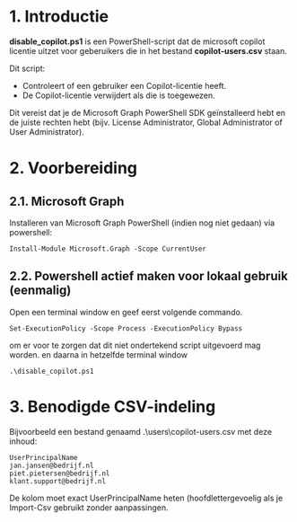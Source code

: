 # 1. Introductie
__disable_copilot.ps1__ is een PowerShell-script dat de microsoft copilot licentie uitzet voor geberuikers die in het bestand __copilot-users.csv__ staan.

Dit script:
- Controleert of een gebruiker een Copilot-licentie heeft.
- De Copilot-licentie verwijdert als die is toegewezen.

Dit vereist dat je de Microsoft Graph PowerShell SDK geïnstalleerd hebt en de juiste rechten hebt (bijv. License Administrator, Global Administrator of User Administrator).
 
# 2. Voorbereiding
## 2.1. Microsoft Graph
Installeren van Microsoft Graph PowerShell (indien nog niet gedaan) via powershell:
```
Install-Module Microsoft.Graph -Scope CurrentUser
```

## 2.2. Powershell actief maken voor lokaal gebruik (eenmalig)
Open een terminal window en geef eerst volgende commando.
```
Set-ExecutionPolicy -Scope Process -ExecutionPolicy Bypass
```
om er voor te zorgen dat dit niet ondertekend script uitgevoerd mag worden. 
en daarna in hetzelfde terminal window
```
.\disable_copilot.ps1 
```

# 3. Benodigde CSV-indeling
Bijvoorbeeld een bestand genaamd .\users\copilot-users.csv met deze inhoud:
```
UserPrincipalName
jan.jansen@bedrijf.nl
piet.pietersen@bedrijf.nl
klant.support@bedrijf.nl
```
De kolom moet exact UserPrincipalName heten (hoofdlettergevoelig als je Import-Csv gebruikt zonder aanpassingen.
